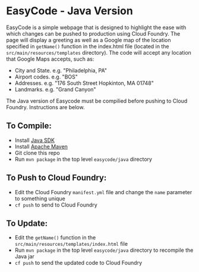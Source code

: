 EasyCode - Java Version
=

EasyCode is a simple webpage that is designed to highlight the ease with which changes can be pushed to production using Cloud Foundry. 
The page will display a greeting as well as a Google map of the location specified in `getName()` function in the index.html file (located in the `src/main/resources/templates` directory). The code 
will accept any location that Google Maps accepts, such as:

*	City and State. e.g. "Philadelphia, PA"
*	Airport codes. e.g. "BOS"
*	Addresses. e.g. "176 South Street Hopkinton, MA 01748"
*	Landmarks. e.g. "Grand Canyon"

The Java version of Easycode must be compilied before pushing to Cloud Foundry. Instructions are below.

To Compile:
-
* Install [Java SDK](http://www.oracle.com/technetwork/java/javase/downloads/index.html)
* Install [Apache Maven](https://maven.apache.org/download.cgi)
* Git clone this repo
* Run `mvn package` in the top level `easycode/java` directory

To Push to Cloud Foundry:
-
* Edit the Cloud Foundry `manifest.yml` file and change the `name` parameter to something unique
* `cf push` to send to Cloud Foundry

To Update:
-
* Edit the `getName()` function in the `src/main/resources/templates/index.html` file 
* Run `mvn package` in the top level `easycode/java` directory to recompile the Java jar
* `cf push` to send the updated code to Cloud Foundry